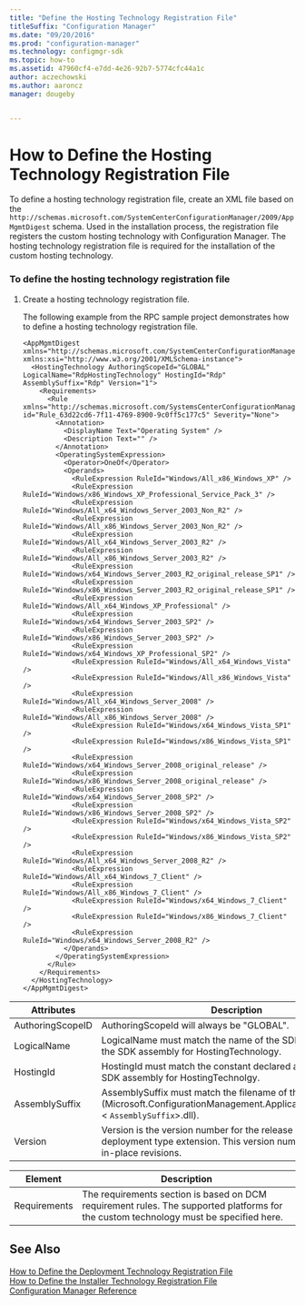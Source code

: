```yaml
---
title: "Define the Hosting Technology Registration File"
titleSuffix: "Configuration Manager"
ms.date: "09/20/2016"
ms.prod: "configuration-manager"
ms.technology: configmgr-sdk
ms.topic: how-to
ms.assetid: 47960cf4-e7dd-4e26-92b7-5774cfc44a1c
author: aczechowski
ms.author: aaroncz
manager: dougeby


---
```

# How to Define the Hosting Technology Registration File
To define a hosting technology registration file, create an XML file based on the `http://schemas.microsoft.com/SystemCenterConfigurationManager/2009/AppMgmtDigest` schema. Used in the installation process, the registration file registers the custom hosting technology with Configuration Manager.  The hosting technology registration file is required for the installation of the custom hosting technology.

### To define the hosting technology registration file  

1.  Create a hosting technology registration file.  

     The following example from the RPC sample project demonstrates how to define a hosting technology registration file.  

    ```  
    <AppMgmtDigest xmlns="http://schemas.microsoft.com/SystemCenterConfigurationManager/2009/AppMgmtDigest" xmlns:xsi="http://www.w3.org/2001/XMLSchema-instance">  
      <HostingTechnology AuthoringScopeId="GLOBAL" LogicalName="RdpHostingTechnology" HostingId="Rdp" AssemblySuffix="Rdp" Version="1">  
        <Requirements>  
          <Rule xmlns="http://schemas.microsoft.com/SystemsCenterConfigurationManager/2009/06/14/Rules" id="Rule_63d22cd6-7f11-4769-8900-9c0ff5c177c5" Severity="None">  
            <Annotation>  
              <DisplayName Text="Operating System" />  
              <Description Text="" />  
            </Annotation>  
            <OperatingSystemExpression>  
              <Operator>OneOf</Operator>  
              <Operands>  
                <RuleExpression RuleId="Windows/All_x86_Windows_XP" />  
                <RuleExpression RuleId="Windows/x86_Windows_XP_Professional_Service_Pack_3" />  
                <RuleExpression RuleId="Windows/All_x64_Windows_Server_2003_Non_R2" />  
                <RuleExpression RuleId="Windows/All_x86_Windows_Server_2003_Non_R2" />  
                <RuleExpression RuleId="Windows/All_x64_Windows_Server_2003_R2" />  
                <RuleExpression RuleId="Windows/All_x86_Windows_Server_2003_R2" />  
                <RuleExpression RuleId="Windows/x64_Windows_Server_2003_R2_original_release_SP1" />  
                <RuleExpression RuleId="Windows/x86_Windows_Server_2003_R2_original_release_SP1" />  
                <RuleExpression RuleId="Windows/All_x64_Windows_XP_Professional" />  
                <RuleExpression RuleId="Windows/x64_Windows_Server_2003_SP2" />  
                <RuleExpression RuleId="Windows/x86_Windows_Server_2003_SP2" />  
                <RuleExpression RuleId="Windows/x64_Windows_XP_Professional_SP2" />  
                <RuleExpression RuleId="Windows/All_x64_Windows_Vista" />  
                <RuleExpression RuleId="Windows/All_x86_Windows_Vista" />  
                <RuleExpression RuleId="Windows/All_x64_Windows_Server_2008" />  
                <RuleExpression RuleId="Windows/All_x86_Windows_Server_2008" />  
                <RuleExpression RuleId="Windows/x64_Windows_Vista_SP1" />  
                <RuleExpression RuleId="Windows/x86_Windows_Vista_SP1" />  
                <RuleExpression RuleId="Windows/x64_Windows_Server_2008_original_release" />  
                <RuleExpression RuleId="Windows/x86_Windows_Server_2008_original_release" />  
                <RuleExpression RuleId="Windows/x64_Windows_Server_2008_SP2" />  
                <RuleExpression RuleId="Windows/x86_Windows_Server_2008_SP2" />  
                <RuleExpression RuleId="Windows/x64_Windows_Vista_SP2" />  
                <RuleExpression RuleId="Windows/x86_Windows_Vista_SP2" />  
                <RuleExpression RuleId="Windows/All_x64_Windows_Server_2008_R2" />  
                <RuleExpression RuleId="Windows/All_x64_Windows_7_Client" />  
                <RuleExpression RuleId="Windows/All_x86_Windows_7_Client" />  
                <RuleExpression RuleId="Windows/x64_Windows_7_Client" />  
                <RuleExpression RuleId="Windows/x86_Windows_7_Client" />  
                <RuleExpression RuleId="Windows/x64_Windows_Server_2008_R2" />  
              </Operands>  
            </OperatingSystemExpression>  
          </Rule>  
        </Requirements>  
      </HostingTechnology>  
    </AppMgmtDigest>  
    ```  

|Attributes|Description|  
|----------------|-----------------|  
|AuthoringScopeID|AuthoringScopeId will always be "GLOBAL".|  
|LogicalName|LogicalName must match the name of the SDK class created in the SDK assembly for HostingTechnology.|  
|HostingId|HostingId must match the constant declared and used in the SDK assembly for HostingTechnolgy.|  
|AssemblySuffix|AssemblySuffix must match the filename of the SDK assembly (Microsoft.ConfigurationManagement.ApplicationManagement.< `AssemblySuffix`>.dll).|  
|Version|Version is the version number for the release of the deployment type extension. This version number is used for in-place revisions.|  

|Element|Description|  
|-------------|-----------------|  
|Requirements|The requirements section is based on DCM requirement rules.  The supported platforms for the custom technology must be specified here.|  

## See Also  
 [How to Define the Deployment Technology Registration File](../../develop/apps/how-to-define-the-deployment-technology-registration-file.md)   
 [How to Define the Installer Technology Registration File](../../develop/apps/how-to-define-the-installer-technology-registration-file.md)   
 [Configuration Manager Reference](../../develop/reference/configuration-manager-reference.md)
